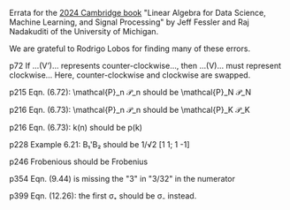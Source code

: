 Errata
for the
[2024 Cambridge book](https://web.eecs.umich.edu/~fessler/#:~:text=https%3A//www.cambridge.org/highereducation/isbn/9781009418140)
"Linear Algebra for Data Science, Machine Learning, and Signal Processing"
by Jeff Fessler and Raj Nadakuditi of the University of Michigan.

We are grateful to
Rodrigo Lobos
for finding many of these errors.

p72
If …(V’)… represents counter-clockwise…, then …(V)… must represent clockwise…
Here, counter-clockwise and clockwise are swapped.

p215 Eqn. (6.72): \mathcal{P}_n 𝒫_n should be \mathcal{P}_N 𝒫_N

p216 Eqn. (6.73): \mathcal{P}_n 𝒫_n should be \mathcal{P}_K 𝒫_K

p216 Eqn. (6.73): k(n) should be p(k)

p228 Example 6.21: B₁'B₂ should be 1/√2 [1 1; 1 -1]

p246 Frobenious should be Frobenius

p354 Eqn. (9.44) is missing the "3" in "3/32" in the numerator

p399 Eqn. (12.26): the first σ₊ should be σ₋ instead.
